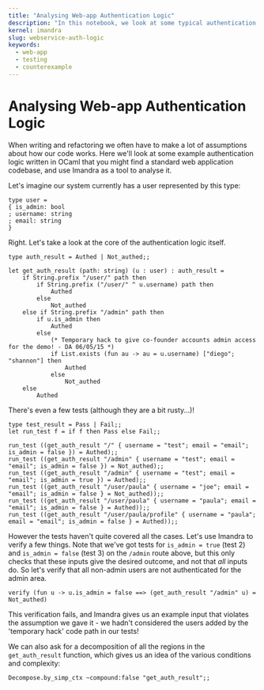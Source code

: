 ```yaml
---
title: "Analysing Web-app Authentication Logic"
description: "In this notebook, we look at some typical authentication logic that might be found in a standard web application, and analyse it with Imandra to make sure it's doing what we expect."
kernel: imandra
slug: webservice-auth-logic
keywords:
  - web-app
  - testing
  - counterexample
---
```


# Analysing Web-app Authentication Logic

When writing and refactoring we often have to make a lot of assumptions about how our code works. Here we'll look at some example authentication logic written in OCaml that you might find a standard web application codebase, and use Imandra as a tool to analyse it.

Let's imagine our system currently has a user represented by this type:

```{.imandra .input}
type user =
{ is_admin: bool
; username: string
; email: string
}
```

Right. Let's take a look at the core of the authentication logic itself.

```{.imandra .input}
type auth_result = Authed | Not_authed;;

let get_auth_result (path: string) (u : user) : auth_result =
    if String.prefix "/user/" path then
        if String.prefix ("/user/" ^ u.username) path then
            Authed
        else
            Not_authed
    else if String.prefix "/admin" path then
        if u.is_admin then
            Authed
        else
            (* Temporary hack to give co-founder accounts admin access for the demo! - DA 06/05/15 *)
            if List.exists (fun au -> au = u.username) ["diego"; "shannon"] then
                Authed
            else
                Not_authed
    else
        Authed
```

There's even a few tests (although they are a bit rusty...)!

```{.imandra .input}
type test_result = Pass | Fail;;
let run_test f = if f then Pass else Fail;;
```

```{.imandra .input}
run_test ((get_auth_result "/" { username = "test"; email = "email"; is_admin = false }) = Authed);;
run_test ((get_auth_result "/admin" { username = "test"; email = "email"; is_admin = false }) = Not_authed);;
run_test ((get_auth_result "/admin" { username = "test"; email = "email"; is_admin = true }) = Authed);;
run_test ((get_auth_result "/user/paula" { username = "joe"; email = "email"; is_admin = false } = Not_authed));;
run_test ((get_auth_result "/user/paula" { username = "paula"; email = "email"; is_admin = false } = Authed));;
run_test ((get_auth_result "/user/paula/profile" { username = "paula"; email = "email"; is_admin = false } = Authed));;
```

However the tests haven't quite covered all the cases. Let's use Imandra to verify a few things. Note that we've got tests for `is_admin = true` (test 2) and `is_admin = false` (test 3) on the `/admin` route above, but this only checks that these inputs give the desired outcome, and not that _all_ inputs do. So let's verify that all non-admin users are not authenticated for the admin area.

```{.imandra .input}
verify (fun u -> u.is_admin = false ==> (get_auth_result "/admin" u) = Not_authed)
```

This verification fails, and Imandra gives us an example input that violates the assumption we gave it - we hadn't considered the users added by the 'temporary hack' code path in our tests!

We can also ask for a decomposition of all the regions in the `get_auth_result` function, which gives us an idea of the various conditions and complexity:

```{.imandra .input}
Decompose.by_simp_ctx ~compound:false "get_auth_result";;
```
